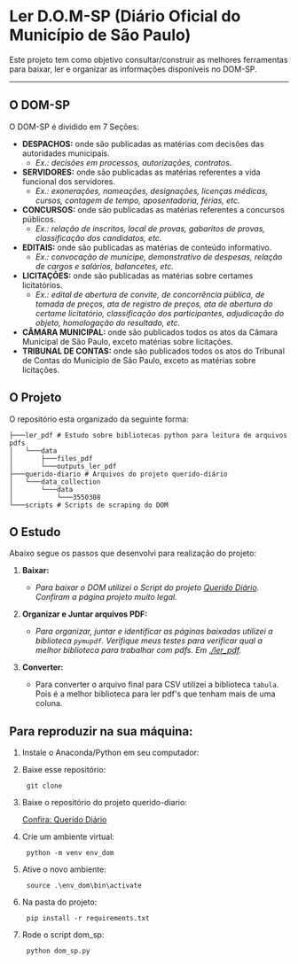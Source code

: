 # Ler D.O.M-SP (Diário Oficial do Município de São Paulo)

Este projeto tem como objetivo consultar/construir as melhores ferramentas para baixar, ler e organizar as informações disponíveis no DOM-SP.

---

## O DOM-SP

O DOM-SP é dividido em 7 Seções:
- **DESPACHOS:** onde são publicadas as matérias com decisões das autoridades municipais.
    - _Ex.: decisões em processos, autorizações, contratos._
- **SERVIDORES:** onde são publicadas as matérias referentes a vida funcional dos servidores.
    - _Ex.: exonerações, nomeações, designações, licenças médicas, cursos, contagem de tempo, aposentadoria, férias, etc._
- **CONCURSOS:** onde são publicadas as matérias referentes a concursos públicos.
    - _Ex.: relação de inscritos, local de provas, gabaritos de provas, classificação dos candidatos, etc._
- **EDITAIS:** onde são publicadas as matérias de conteúdo informativo.
    - _Ex.: convocação de munícipe, demonstrativo de despesas, relação de cargos e salários, balancetes, etc._
- **LICITAÇÕES:** onde são publicadas as matérias sobre certames licitatórios.
    - _Ex.: edital de abertura de convite, de concorrência pública, de tomada de preços, ata de registro de preços, ata de abertura do certame licitatório, classificação dos participantes, adjudicação do objeto, homologação do resultado, etc._
- **CÂMARA MUNICIPAL:** onde são publicados todos os atos da Câmara Municipal de São Paulo, exceto matérias sobre licitações.
- **TRIBUNAL DE CONTAS:** onde são publicados todos os atos do Tribunal de Contas do Município de São Paulo, exceto as matérias sobre licitações.

## O Projeto

O repositório esta organizado da seguinte forma:

    ├───ler_pdf # Estudo sobre bibliotecas python para leitura de arquivos pdfs
    │   └───data
    │       ├───files_pdf
    │       └───outputs_ler_pdf
    ├───querido-diario # Arquivos do projeto querido-diário
    │   └───data_collection
    │       └───data
    │           └───3550308
    └───scripts # Scripts de scraping do DOM

## O Estudo

Abaixo segue os passos que desenvolvi para realização do projeto:

1. **Baixar:**
    - _Para baixar o DOM utilizei o Script do projeto [Querido Diário]('https://ok.org.br/projetos/querido-diario/'). Confiram a página projeto muito legal._

2. **Organizar e Juntar arquivos PDF:**
    - _Para organizar, juntar e identificar as páginas baixadas utilizei a biblioteca `pymupdf`. Verifique meus testes para verificar qual a melhor biblioteca para trabalhar com pdfs. Em [./ler_pdf]('https://github.com/VinicusGB/sindsep-remocao_pmsp/tree/main/ler_pdf')._

3. **Converter:**
    - Para converter o arquivo final para CSV utilizei a biblioteca `tabula`. Pois é a melhor biblioteca para ler pdf's que tenham mais de uma coluna.

## Para reproduzir na sua máquina:

1. Instale o Anaconda/Python em seu computador:

2. Baixe esse repositório:

        git clone

3. Baixe o repositório do projeto querido-diario:

    <a href="https://ok.org.br/projetos/querido-diario/" target="_blank">Confira: Querido Diário</a>
    
4. Crie um ambiente virtual:

        python -m venv env_dom

5. Ative o novo ambiente:

        source .\env_dom\bin\activate

6. Na pasta do projeto:

        pip install -r requirements.txt

7. Rode o script dom_sp:

        python dom_sp.py
